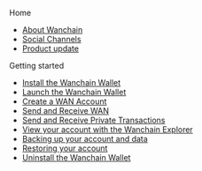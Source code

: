 Home
* [About Wanchain](https://github.com/wanchain/go-wanchain/wiki)
* [Social Channels](https://github.com/wanchain/go-wanchain/wiki/Social-Channels)
* [Product update](https://github.com/wanchain/go-wanchain/wiki/Product-update)

Getting started
* [Install the Wanchain Wallet](https://github.com/wanchain/go-wanchain/wiki/Install-the-Wanchain-Wallet)
* [Launch the Wanchain Wallet](https://github.com/wanchain/go-wanchain/wiki/Launch-the-Wanchain-Wallet)
* [Create a WAN Account](https://github.com/wanchain/go-wanchain/wiki/Create-a-WAN-account)
* [Send and Receive WAN](https://github.com/wanchain/go-wanchain/wiki/Send-and-Receive-WAN)
* [Send and Receive Private Transactions](https://github.com/wanchain/go-wanchain/wiki/Send-and-Receive-Private-Transactions)
* [View your account with the Wanchain Explorer](https://github.com/wanchain/go-wanchain/wiki/View-your-account-with-the-Wanchain-Explorer)
* [Backing up your account and data](https://github.com/wanchain/go-wanchain/wiki/Backing-up-your-account-and-data)
* [Restoring your account](https://github.com/wanchain/go-wanchain/wiki/Restoring-your-account)
* [Uninstall the Wanchain Wallet](https://github.com/wanchain/go-wanchain/wiki/Uninstall-the-Wanchain-Wallet)






